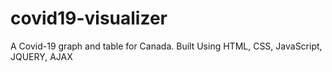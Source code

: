 # covid19-visualizer
A Covid-19 graph and table for Canada. Built Using HTML, CSS, JavaScript, JQUERY, AJAX

